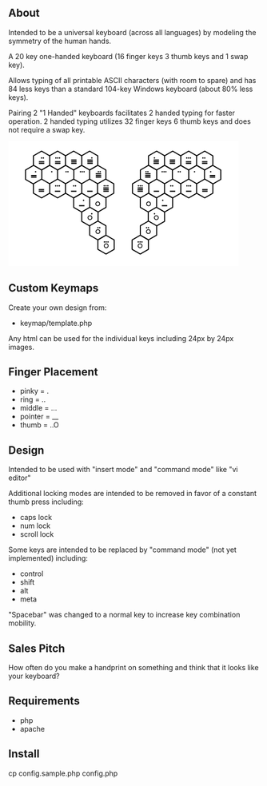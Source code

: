 About
-----
Intended to be a universal keyboard (across all languages) by modeling the symmetry of the human hands.

A 20 key one-handed keyboard (16 finger keys 3 thumb keys and 1 swap key).

Allows typing of all printable ASCII characters (with room to spare) and has 84 less keys than a standard 104-key Windows keyboard (about 80% less keys).

Pairing 2 "1 Handed" keyboards facilitates 2 handed typing for faster operation. 2 handed typing utilizes 32 finger keys 6 thumb keys and does not require a swap key.

![Paired One-Handed Symmetric Keyboards with Hexagonal Keys](/vhex/export/hexboard.png)

Custom Keymaps
--------------
Create your own design from:
* keymap/template.php

Any html can be used for the individual keys including 24px by 24px images.

Finger Placement
----------------
* pinky = .
* ring = ..
* middle = ...
* pointer = __
* thumb = ..O

Design
------
Intended to be used with "insert mode" and "command mode" like "vi editor"

Additional locking modes are intended to be removed in favor of a constant thumb press including:
* caps lock
* num lock
* scroll lock

Some keys are intended to be replaced by "command mode" (not yet implemented) including:
* control
* shift
* alt
* meta

"Spacebar" was changed to a normal key to increase key combination mobility.

Sales Pitch
-----------
How often do you make a handprint on something and think that it looks like your keyboard?

Requirements
------------
* php
* apache

Install
-------
cp config.sample.php config.php
